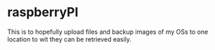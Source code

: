 # raspberryPI

This is to hopefully upload files and backup images of my OSs to one location to wit they can be retrieved easily.
